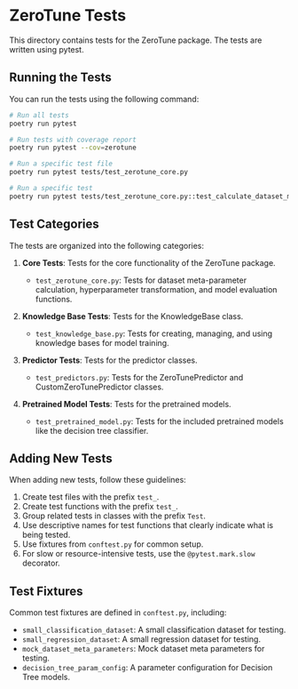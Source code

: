 # ZeroTune Tests

This directory contains tests for the ZeroTune package. The tests are written using pytest.

## Running the Tests

You can run the tests using the following command:

```bash
# Run all tests
poetry run pytest

# Run tests with coverage report
poetry run pytest --cov=zerotune

# Run a specific test file
poetry run pytest tests/test_zerotune_core.py

# Run a specific test
poetry run pytest tests/test_zerotune_core.py::test_calculate_dataset_meta_parameters
```

## Test Categories

The tests are organized into the following categories:

1. **Core Tests**: Tests for the core functionality of the ZeroTune package.
   - `test_zerotune_core.py`: Tests for dataset meta-parameter calculation, hyperparameter transformation, and model evaluation functions.

2. **Knowledge Base Tests**: Tests for the KnowledgeBase class.
   - `test_knowledge_base.py`: Tests for creating, managing, and using knowledge bases for model training.

3. **Predictor Tests**: Tests for the predictor classes.
   - `test_predictors.py`: Tests for the ZeroTunePredictor and CustomZeroTunePredictor classes.

4. **Pretrained Model Tests**: Tests for the pretrained models.
   - `test_pretrained_model.py`: Tests for the included pretrained models like the decision tree classifier.

## Adding New Tests

When adding new tests, follow these guidelines:

1. Create test files with the prefix `test_`.
2. Create test functions with the prefix `test_`.
3. Group related tests in classes with the prefix `Test`.
4. Use descriptive names for test functions that clearly indicate what is being tested.
5. Use fixtures from `conftest.py` for common setup.
6. For slow or resource-intensive tests, use the `@pytest.mark.slow` decorator.

## Test Fixtures

Common test fixtures are defined in `conftest.py`, including:

- `small_classification_dataset`: A small classification dataset for testing.
- `small_regression_dataset`: A small regression dataset for testing.
- `mock_dataset_meta_parameters`: Mock dataset meta parameters for testing.
- `decision_tree_param_config`: A parameter configuration for Decision Tree models. 